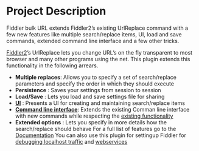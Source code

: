 # Project Description

Fiddler bulk URL extends Fiddler2’s existing UrlReplace command with a few new features like multiple search/replace items, UI, load and save commands, extended command line interface and a few other tricks.

[Fiddler2](http://www.fiddler2.com/fiddler2/)’s UrlReplace lets you change URL’s on the fly transparent to most browser and many other programs using the net. This plugin extends this functionality in the following arrears.
* **Multiple replaces**: Allows you to specify a set of search/replace parameters and specify the order in which they should execute
* **Persistence** : Saves your settings from session to session
* **Load/Save** : Lets you load and save settings file for sharing
* **[UI](UI)** : Presents a UI for creating and maintaining search/replace items
* **[Command line interface](Command-line-interface)**: Extends the existing Comman line interface with new commands while respecting the [existing functionality](http://www.fiddler2.com/Fiddler/help/quickexec.asp)
* **Extended options** : Lets you specify in more details how the search/replace should behave
For a full list of features go to the [Documentation](Documentation)
You can also use this plugin for settingup Fiddler for [debugging localhost traffic](debugging-localhost-traffic) and [webservices](webservices)